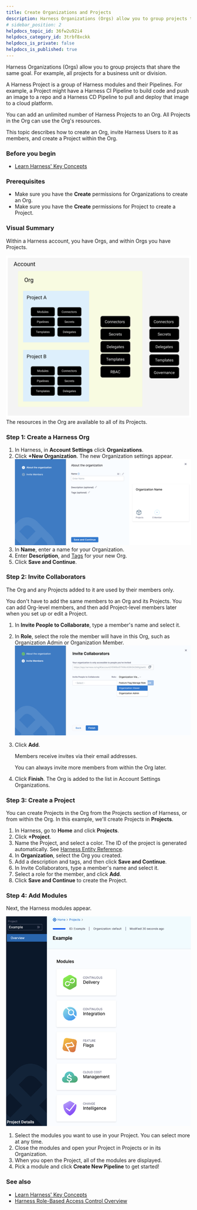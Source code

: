 ```yaml
---
title: Create Organizations and Projects
description: Harness Organizations (Orgs) allow you to group projects that share the same goal. For example, all projects for a business unit or division. A Harness Project is a group of Harness modules and their…
# sidebar_position: 2
helpdocs_topic_id: 36fw2u92i4
helpdocs_category_id: 3trbf8xckk
helpdocs_is_private: false
helpdocs_is_published: true
---
```


Harness Organizations (Orgs) allow you to group projects that share the same goal. For example, all projects for a business unit or division.

A Harness Project is a group of Harness modules and their Pipelines. For example, a Project might have a Harness CI Pipeline to build code and push an image to a repo and a Harness CD Pipeline to pull and deploy that image to a cloud platform.

You can add an unlimited number of Harness Projects to an Org. All Projects in the Org can use the Org's resources.

This topic describes how to create an Org, invite Harness Users to it as members, and create a Project within the Org.

### Before you begin

* [Learn Harness' Key Concepts](https://docs.harness.io/article/hv2758ro4e-learn-harness-key-concepts)

### Prerequisites

* Make sure you have the **Create** permissions for Organizations to create an Org.
* Make sure you have the **Create** permissions for Project to create a Project.

### Visual Summary

Within a Harness account, you have Orgs, and within Orgs you have Projects.

![](./static/create-an-organization-00.png)
The resources in the Org are available to all of its Projects.

### Step 1: Create a Harness Org

1. In Harness, in **Account Settings** click **Organizations**.
2. Click **+New Organization**. The new Organization settings appear.![](./static/create-an-organization-01.png)
3. In **Name**, enter a name for your Organization.
4. Enter **Description**, and [Tags](../20_References/tags-reference.md) for your new Org.
5. Click **Save and Continue**.

### Step 2: Invite Collaborators

The Org and any Projects added to it are used by their members only.

You don't have to add the same members to an Org and its Projects. You can add Org-level members, and then add Project-level members later when you set up or edit a Project.

1. In **Invite People to Collaborate**, type a member's name and select it.
2. In **Role**, select the role the member will have in this Org, such as Organization Admin or Organization Member.![](./static/create-an-organization-02.png)

3. Click **Add**.
   
   Members receive invites via their email addresses.

   You can always invite more members from within the Org later.

4. Click **Finish**. The Org is added to the list in Account Settings Organizations.

### Step 3: Create a Project

You can create Projects in the Org from the Projects section of Harness, or from within the Org. In this example, we'll create Projects in **Projects**.

1. In Harness, go to **Home** and click **Projects**.
2. Click **+Project**.
3. Name the Project, and select a color. The ID of the project is generated automatically. See [Harness Entity Reference](../20_References/harness-entity-reference.md).
4. In **Organization**, select the Org you created.
5. Add a description and tags, and then click **Save and Continue**.
6. In Invite Collaborators, type a member's name and select it.
7. Select a role for the member, and click **Add**.
8. Click **Save and Continue** to create the Project.

### Step 4: Add Modules

Next, the Harness modules appear.

![](./static/create-an-organization-03.png)
1. Select the modules you want to use in your Project. You can select more at any time.
2. Close the modules and open your Project in Projects or in its Organization.
3. When you open the Project, all of the modules are displayed.
4. Pick a module and click **Create New Pipeline** to get started!

### See also

* [Learn Harness' Key Concepts](https://docs.harness.io/article/hv2758ro4e-learn-harness-key-concepts)
* [Harness Role-Based Access Control Overview](../4_Role-Based-Access-Control/1-rbac-in-harness.md)

